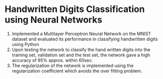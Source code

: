 # Handwritten Digits Classification using Neural Networks
1. Implemented a Multilayer Perceptron Neural Network on the MNIST dataset and evaluated its performance in classifying handwritten digits using Python
2. Upon testing the network to classify the hand written digits into the training set, validation set and the test set, the network gave a high accuracy of    95% approx. within 60sec.
3. The regularization of the network is implemented using the regularization coefficient which avoids the over fitting problem.
